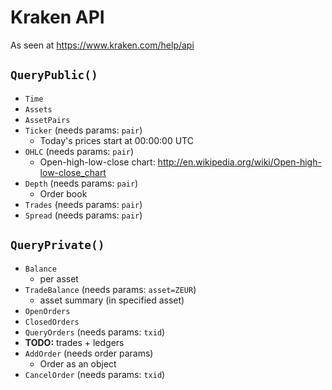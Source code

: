 # Kraken API
As seen at https://www.kraken.com/help/api

## `QueryPublic()`
- `Time`
- `Assets`
- `AssetPairs`
- `Ticker` (needs params: `pair`)
    - Today's prices start at 00:00:00 UTC
- `OHLC` (needs params: `pair`)
    - Open-high-low-close chart: http://en.wikipedia.org/wiki/Open-high-low-close_chart
- `Depth` (needs params: `pair`)
    - Order book
- `Trades` (needs params: `pair`)
- `Spread` (needs params: `pair`)

## `QueryPrivate()`
- `Balance`
    - per asset
- `TradeBalance` (needs params: `asset=ZEUR`)
    - asset summary (in specified asset)
- `OpenOrders`
- `ClosedOrders`
- `QueryOrders` (needs params: `txid`)
- **TODO:** trades + ledgers
- `AddOrder` (needs order params)
    - Order as an object
- `CancelOrder` (needs params: `txid`)
